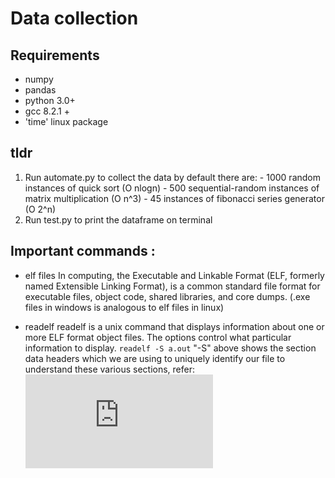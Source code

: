# Data collection
## Requirements 
- numpy
- pandas
- python 3.0+
- gcc 8.2.1 +
- 'time' linux package

## tldr
1. Run automate.py to collect the data by default there are:
          - 1000 random instances of quick sort (O nlogn)
          - 500 sequential-random instances of matrix multiplication (O n^3)
          - 45 instances of fibonacci series generator (O 2^n)
2. Run test.py to print the dataframe on terminal          

## Important commands :
- elf files
  In computing, the Executable and Linkable Format (ELF, formerly named Extensible Linking Format), is a common standard file format for executable files, object code, shared libraries, and core dumps.
  (.exe files in windows is analogous to elf files in linux)

- readelf
  readelf is a unix command that displays information about one or more ELF format object files. The options control what particular information to display.
  `readelf -S a.out`
  "-S" above shows the section data headers which we are using to uniquely identify our file
  to understand these various sections, refer: ![pg 19-21 of this pdf](http://www.skyfree.org/linux/references/ELF_Format.pdf)

